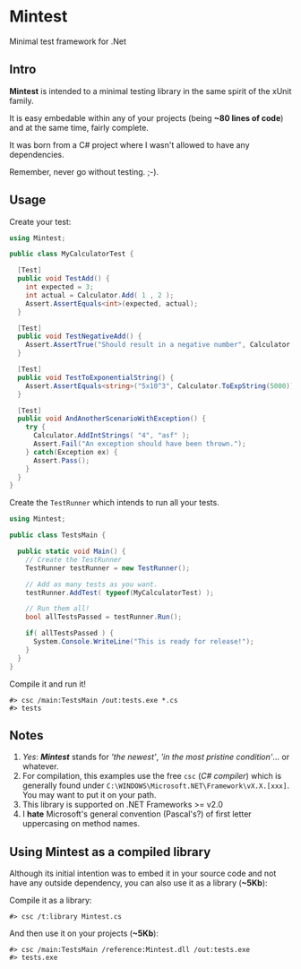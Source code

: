 # Mintest

Minimal test framework for .Net

## Intro

**Mintest** is intended to a minimal testing library in the same spirit
of the xUnit family.

It is easy embedable within any of your projects (being **~80 lines of
code**) and at the same time, fairly complete.

It was born from a C# project where I wasn't allowed to have any
dependencies.

Remember, never go without testing. ;-).

## Usage

Create your test:

``` c#
using Mintest;

public class MyCalculatorTest {

  [Test]
  public void TestAdd() {
    int expected = 3;
    int actual = Calculator.Add( 1 , 2 );
    Assert.AssertEquals<int>(expected, actual);
  }

  [Test]
  public void TestNegativeAdd() {
    Assert.AssertTrue("Should result in a negative number", Calculator.Add(5,-99) < 0);
  }

  [Test]
  public void TestToExponentialString() {
    Assert.AssertEquals<string>("5x10^3", Calculator.ToExpString(5000));
  }

  [Test]
  public void AndAnotherScenarioWithException() {
    try {
      Calculator.AddIntStrings( "4", "asf" );
      Assert.Fail("An exception should have been thrown.");
    } catch(Exception ex) {
      Assert.Pass();
    }
  }
}
```

Create the `TestRunner` which intends to run all your tests.

``` c#
using Mintest;

public class TestsMain {

  public static void Main() {
    // Create the TestRunner
    TestRunner testRunner = new TestRunner();

    // Add as many tests as you want.
    testRunner.AddTest( typeof(MyCalculatorTest) );

    // Run them all!
    bool allTestsPassed = testRunner.Run();

    if( allTestsPassed ) {
      System.Console.WriteLine("This is ready for release!");
    }
  }
}
```

Compile it and run it!

```
#> csc /main:TestsMain /out:tests.exe *.cs
#> tests
```

## Notes

 1. *Yes*: ***Mintest*** stands for *'the newest'*, *'in the most pristine
condition'*... or whatever.
 1. For compilation, this examples use the free `csc` (*C# compiler*)
    which is generally found under `C:\WINDOWS\Microsoft.NET\Framework\vX.X.[xxx]`. You may want to put it on your path.
 1. This library is supported on .NET Frameworks >= v2.0
 1. I **hate** Microsoft's general convention (Pascal's?) of first letter uppercasing on method names.

## Using Mintest as a compiled library

Although its initial intention was to embed it in your source code and not have any outside dependency, you can also use it as a library (**~5Kb**):

Compile it as a library:

```
#> csc /t:library Mintest.cs
```

And then use it on your projects (**~5Kb**):

```
#> csc /main:TestsMain /reference:Mintest.dll /out:tests.exe
#> tests.exe
```

